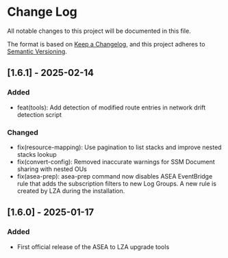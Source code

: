 # Change Log

All notable changes to this project will be documented in this file.

The format is based on [Keep a Changelog](https://keepachangelog.com/en/1.0.0/),
and this project adheres to [Semantic Versioning](https://semver.org/spec/v2.0.0.html).

## [1.6.1] - 2025-02-14

### Added
- feat(tools): Add detection of modified route entries in network drift detection script

### Changed
- fix(resource-mapping): Use pagination to list stacks and improve nested stacks lookup
- fix(convert-config): Removed inaccurate warnings for SSM Document sharing with nested OUs
- fix(asea-prep): asea-prep command now disables ASEA EventBridge rule that adds the subscription filters to new Log Groups. A new rule is created by LZA during the installation.

## [1.6.0] - 2025-01-17

### Added
- First official release of the ASEA to LZA upgrade tools